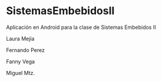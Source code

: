 ﻿# SistemasEmbebidosII
Aplicación en Android para la clase de Sistemas Embebidos II

Laura Mejía

Fernando Perez 

Fanny Vega

Miguel Mtz.
